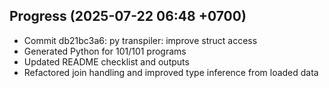 ## Progress (2025-07-22 06:48 +0700)
- Commit db21bc3a6: py transpiler: improve struct access
- Generated Python for 101/101 programs
- Updated README checklist and outputs
- Refactored join handling and improved type inference from loaded data


